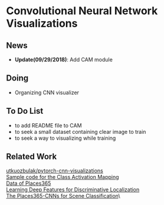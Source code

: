 # Convolutional Neural Network Visualizations

## News
- **Update(09/29/2018)**: Add CAM module



## Doing
- Organizing CNN visualizer


## To Do List
- to add README file to CAM
- to seek a small dataset containing clear image to train
- to seek a way to visualizing while training

## Related Work
[utkuozbulak/pytorch-cnn-visualizations](https://github.com/utkuozbulak/pytorch-cnn-visualizations)\
[Sample code for the Class Activation Mapping](https://github.com/metalbubble/CAM)\
[Data of Places365](http://places2.csail.mit.edu/download.html)\
[Learning Deep Features for Discriminative Localization](http://cnnlocalization.csail.mit.edu/)\
[The Places365-CNNs for Scene Classification](https://github.com/CSAILVision/places365)\



